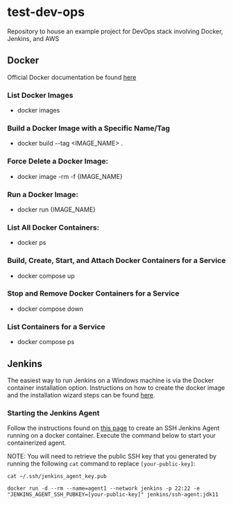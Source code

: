 # test-dev-ops
Repository to house an example project for DevOps stack involving Docker, Jenkins, and AWS

## Docker
Official Docker documentation be found [here](https://docs.docker.com/)

### List Docker Images
- docker images

### Build a Docker Image with a Specific Name/Tag
- docker build --tag <IMAGE_NAME> .

### Force Delete a Docker Image: 
- docker image -rm -f {IMAGE_NAME}

### Run a Docker Image: 
- docker run {IMAGE_NAME}

### List All Docker Containers: 
- docker ps

### Build, Create, Start, and Attach Docker Containers for a Service
- docker compose up

### Stop and Remove Docker Containers for a Service
- docker compose down

### List Containers for a Service
- docker compose ps

## Jenkins
The easiest way to run Jenkins on a Windows machine is via the Docker container installation option.
Instructions on how to create the docker image and the installation wizard steps can be found [here](https://www.jenkins.io/doc/book/installing/docker/#downloading-and-running-jenkins-in-docker).

### Starting the Jenkins Agent
Follow the instructions found on [this page](https://www.jenkins.io/doc/book/using/using-agents/) to create an SSH Jenkins Agent running on a docker container. 
Execute the command below to start your containerized agent. 

NOTE: You will need to retrieve the public SSH key that you generated by running the following `cat` command to replace `[your-public-key]`: 

`cat ~/.ssh/jenkins_agent_key.pub`

`docker run -d --rm --name=agent1 --network jenkins -p 22:22 -e "JENKINS_AGENT_SSH_PUBKEY=[your-public-key]" jenkins/ssh-agent:jdk11`